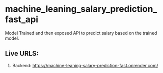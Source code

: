 # machine_leaning_salary_prediction_fast_api
Model Trained and then exposed API to predict salary based on the trained model.

## Live URLS:
  1. Backend: https://machine-leaning-salary-prediction-fast.onrender.com/
